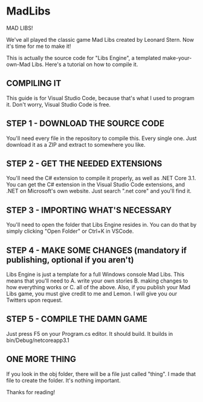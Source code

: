 # MadLibs
MAD LIBS!

We've all played the classic game Mad Libs created by Leonard Stern. Now it's time for me to make it!

This is actually the source code for "Libs Engine", a templated make-your-own-Mad Libs. Here's a tutorial on how to compile it.

## COMPILING IT

This guide is for Visual Studio Code, because that's what I used to program it. Don't worry, Visual Studio Code is free.

## STEP 1 - DOWNLOAD THE SOURCE CODE

You'll need every file in the repository to compile this. Every single one. Just download it as a ZIP and extract to somewhere you like.

## STEP 2 - GET THE NEEDED EXTENSIONS

You'll need the C# extension to compile it properly, as well as .NET Core 3.1. You can get the C# extension in the Visual Studio Code extensions, and .NET on Microsoft's
own website. Just search ".net core" and you'll find it.

## STEP 3 - IMPORTING WHAT'S NECESSARY

You'll need to open the folder that Libs Engine resides in. You can do that by simply clicking "Open Folder" or Ctrl+K in VSCode.

## STEP 4 - MAKE SOME CHANGES (mandatory if publishing, optional if you aren't)

Libs Engine is just a template for a full Windows console Mad Libs. This means that you'll need to A. write your own stories B. making changes to how everything works
or C. all of the above. Also, if you publish your Mad Libs game, you must give credit to me and Lemon. I will give you our Twitters upon request.

## STEP 5 - COMPILE THE DAMN GAME

Just press F5 on your Program.cs editor. It should build. It builds in bin/Debug/netcoreapp3.1

## ONE MORE THING

If you look in the obj folder, there will be a file just called "thing". I made that file to create the folder. It's nothing important.

Thanks for reading!
